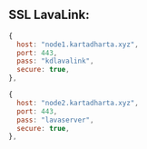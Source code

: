 ## SSL LavaLink:

```javascript
{
  host: "node1.kartadharta.xyz",
  port: 443,
  pass: "kdlavalink",
  secure: true,
},
```

```javascript
{
  host: "node2.kartadharta.xyz",
  port: 443,
  pass: "lavaserver",
  secure: true,
},
```